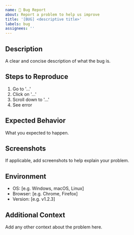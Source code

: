 ```yaml
---
name: 🐛 Bug Report
about: Report a problem to help us improve
title: '[BUG] <descriptive title>'
labels: bug
assignees: ''
---
```


## Description

A clear and concise description of what the bug is.

## Steps to Reproduce

1. Go to '...'
2. Click on '...'
3. Scroll down to '...'
4. See error

## Expected Behavior

What you expected to happen.

## Screenshots

If applicable, add screenshots to help explain your problem.

## Environment

- OS: [e.g. Windows, macOS, Linux]
- Browser: [e.g. Chrome, Firefox]
- Version: [e.g. v1.2.3]

## Additional Context

Add any other context about the problem here.
